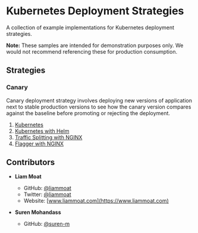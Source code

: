 # Kubernetes Deployment Strategies

A collection of example implementations for Kubernetes deployment strategies.

**Note:** These samples are intended for demonstration purposes only. We would not recommend referencing these for production consumption.

## Strategies

### Canary
Canary deployment strategy involves deploying new versions of application next to stable production versions to see how the canary version compares against the baseline before promoting or rejecting the deployment. 

1. [Kubernetes](./strategies/canary/01-kubernetes)
2. [Kubernetes with Helm](./strategies/canary/02-kubernetes-with-helm)
3. [Traffic Splitting with NGINX](./strategies/canary/03-traffic-splitting-with-nginx)
4. [Flagger with NGINX](./strategies/canary/04-flagger-with-nginx)

## Contributors

* **Liam Moat**

    * GitHub: [@liammoat](https://github.com/liammoat)
    * Twitter: [@liammoat](https://www.twitter.com/liammoat)
    * Website: [www.liammoat.com](https://www.liammoat.com)

* **Suren Mohandass**

    * GitHub: [@suren-m](https://github.com/suren-m)

